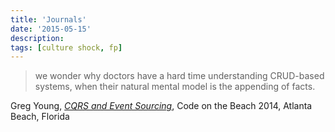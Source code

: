 ```yaml
---
title: 'Journals'
date: '2015-05-15'
description:
tags: [culture shock, fp]
---
```


> we wonder why doctors have a hard time understanding CRUD-based systems, when their natural mental model is the appending of facts.

Greg Young, [_CQRS and Event Sourcing_](https://youtu.be/JHGkaShoyNs?t=40m28s), Code on the Beach 2014, Atlanta Beach, Florida
